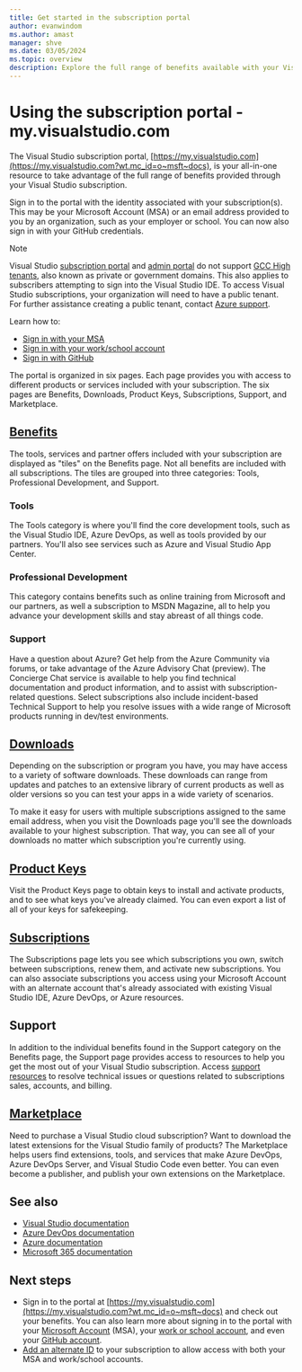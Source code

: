 ```yaml
---
title: Get started in the subscription portal
author: evanwindom
ms.author: amast
manager: shve
ms.date: 03/05/2024
ms.topic: overview
description: Explore the full range of benefits available with your Visual Studio subscriptions from the subscription portal, including tools, services, and partner offers.
---
```


# Using the subscription portal - my.visualstudio.com

The Visual Studio subscription portal, [https://my.visualstudio.com](https://my.visualstudio.com?wt.mc_id=o~msft~docs), is your all-in-one resource to take advantage of the full range of benefits provided through your Visual Studio subscription.

Sign in to the portal with the identity associated with your subscription(s).  This may be your Microsoft Account (MSA) or an email address provided to you by an organization, such as your employer or school.  You can now also sign in with your GitHub credentials.

> [!NOTE]
> Visual Studio [subscription portal](https://my.visualstudio.com?wt.mc_id=o~msft~docs) and [admin portal](https://manage.visualstudio.com) do not support [GCC High tenants](https://learn.microsoft.com/office365/servicedescriptions/office-365-platform-service-description/office-365-us-government/gcc-high-and-dod), also known as private or government domains. This also applies to subscribers attempting to sign into the Visual Studio IDE. To access Visual Studio subscriptions, your organization will need to have a public tenant. For further assistance creating a public tenant, contact [Azure support](https://azure.microsoft.com/support/create-ticket/). 

Learn how to:
+ [Sign in with your MSA](sign-in-msa.md)
+ [Sign in with your work/school account](sign-in-work.md)
+ [Sign in with GitHub](sign-in-github.md)

The portal is organized in six pages.  Each page provides you with access to different products or services included with your subscription.  The six pages are Benefits, Downloads, Product Keys, Subscriptions, Support, and Marketplace.

## [Benefits](https://my.visualstudio.com/benefits?wt.mc_id=o~msft~docs)

The tools, services and partner offers included with your subscription are displayed as "tiles" on the Benefits page.  Not all benefits are included with all subscriptions. The tiles are grouped into three categories:  Tools, Professional Development, and Support.  

### Tools

The Tools category is where you'll find the core development tools, such as the Visual Studio IDE, Azure DevOps, as well as tools provided by our partners.  You'll also see services such as Azure and Visual Studio App Center.

### Professional Development

This category contains benefits such as online training from Microsoft and our partners, as well a subscription to MSDN Magazine, all to help you advance your development skills and stay abreast of all things code.

### Support

Have a question about Azure?  Get help from the Azure Community via forums, or take advantage of the Azure Advisory Chat (preview).  The Concierge Chat service is available to help you find technical documentation and product information, and to assist with subscription-related questions.  Select subscriptions also include incident-based Technical Support to help you resolve issues with a wide range of Microsoft products running in dev/test environments.

## [Downloads](https://my.visualstudio.com/downloads?wt.mc_id=o~msft~docs)

Depending on the subscription or program you have, you may have access to a variety of software downloads.  These downloads can range from updates and patches to an extensive library of current products as well as older versions so you can test your apps in a wide variety of scenarios.

To make it easy for users with multiple subscriptions assigned to the same email address, when you visit the Downloads page you'll see the downloads available to your highest subscription.  That way, you can see all of your downloads no matter which subscription you're currently using.

## [Product Keys](https://my.visualstudio.com/productkeys?wt.mc_id=o~msft~docs)

Visit the Product Keys page to obtain keys to install and activate products, and to see what keys you've already claimed.  You can even export a list of all of your keys for safekeeping.

## [Subscriptions](https://my.visualstudio.com/subscriptions?wt.mc_id=o~msft~docs)

The Subscriptions page lets you see which subscriptions you own, switch between subscriptions, renew them, and activate new subscriptions. You can also associate subscriptions you access using your Microsoft Account with an alternate account that's already associated with existing Visual Studio IDE, Azure DevOps, or Azure resources.

## Support

In addition to the individual benefits found in the Support category on the Benefits page, the Support page provides access to resources to help you get the most out of your Visual Studio subscription. Access [support resources](https://aka.ms/vssubscriberhelp) to resolve technical issues or questions related to subscriptions sales, accounts, and billing.

## [Marketplace](https://marketplace.visualstudio.com/)

Need to purchase a Visual Studio cloud subscription?  Want to download the latest extensions for the Visual Studio family of products?  The Marketplace helps users find extensions, tools, and services that make Azure DevOps, Azure DevOps Server, and Visual Studio Code even better. You can even become a publisher, and publish your own extensions on the Marketplace.

## See also

+ [Visual Studio documentation](/visualstudio/)
+ [Azure DevOps documentation](/azure/devops/)
+ [Azure documentation](/azure/)
+ [Microsoft 365 documentation](/microsoft-365/)

## Next steps

+ Sign in to the portal at [https://my.visualstudio.com](https://my.visualstudio.com?wt.mc_id=o~msft~docs) and check out your benefits.  You can also learn more about signing in to the portal with your [Microsoft Account](sign-in-msa.md) (MSA), your [work or school account](sign-in-work.md), and even your [GitHub account](sign-in-github.md).
+ [Add an alternate ID](vs-alternate-identity.md) to your subscription to allow access with both your MSA and work/school accounts. 
